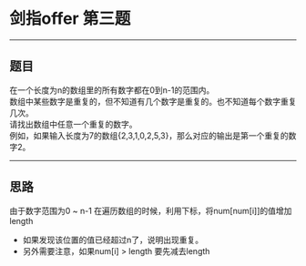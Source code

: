 # 剑指offer 第三题 
***
## 题目 

在一个长度为n的数组里的所有数字都在0到n-1的范围内。<br>
数组中某些数字是重复的，但不知道有几个数字是重复的。也不知道每个数字重复几次。<br>
请找出数组中任意一个重复的数字。<br>
例如，如果输入长度为7的数组{2,3,1,0,2,5,3}，那么对应的输出是第一个重复的数字2。<br>
***
## 思路
由于数字范围为0 ~ n-1 在遍历数组的时候，利用下标，将num[num[i]]的值增加length<br>
 * 如果发现该位置的值已经超过n了，说明出现重复。
 * 另外需要注意，如果num[i] > length 要先减去length